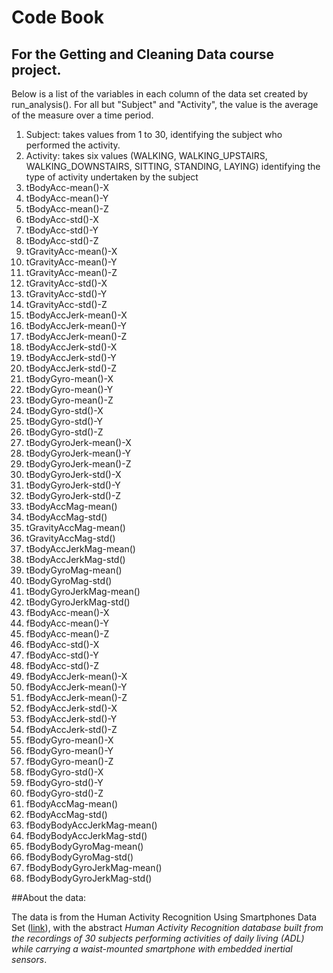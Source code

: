# Code Book
## For the Getting and Cleaning Data course project.

Below is a list of the variables in each column of the data set created by run_analysis(). For all but "Subject" and "Activity", the value is the average of the measure over a time period.

1.	Subject: takes values from 1 to 30, identifying the subject who performed the activity.
2.	Activity: takes six values (WALKING, WALKING_UPSTAIRS, WALKING_DOWNSTAIRS, SITTING, STANDING, LAYING) identifying the type of activity undertaken by the subject
3.	tBodyAcc-mean()-X
4.	tBodyAcc-mean()-Y
5.	tBodyAcc-mean()-Z
6.	tBodyAcc-std()-X
7.	tBodyAcc-std()-Y
8.	tBodyAcc-std()-Z
9.	tGravityAcc-mean()-X
10.	tGravityAcc-mean()-Y
11.	tGravityAcc-mean()-Z
12.	tGravityAcc-std()-X
13.	tGravityAcc-std()-Y
14.	tGravityAcc-std()-Z
15.	tBodyAccJerk-mean()-X
16.	tBodyAccJerk-mean()-Y
17.	tBodyAccJerk-mean()-Z
18.	tBodyAccJerk-std()-X
19.	tBodyAccJerk-std()-Y
20.	tBodyAccJerk-std()-Z
21.	tBodyGyro-mean()-X
22.	tBodyGyro-mean()-Y
23.	tBodyGyro-mean()-Z
24.	tBodyGyro-std()-X
25.	tBodyGyro-std()-Y
26.	tBodyGyro-std()-Z
27.	tBodyGyroJerk-mean()-X
28.	tBodyGyroJerk-mean()-Y
29.	tBodyGyroJerk-mean()-Z
30.	tBodyGyroJerk-std()-X
31.	tBodyGyroJerk-std()-Y
32.	tBodyGyroJerk-std()-Z
33.	tBodyAccMag-mean()
34.	tBodyAccMag-std()
35.	tGravityAccMag-mean()
36.	tGravityAccMag-std()
37.	tBodyAccJerkMag-mean()
38.	tBodyAccJerkMag-std()
39.	tBodyGyroMag-mean()
40.	tBodyGyroMag-std()
41.	tBodyGyroJerkMag-mean()
42.	tBodyGyroJerkMag-std()
43.	fBodyAcc-mean()-X
44.	fBodyAcc-mean()-Y
45.	fBodyAcc-mean()-Z
46.	fBodyAcc-std()-X
47.	fBodyAcc-std()-Y
48.	fBodyAcc-std()-Z
49.	fBodyAccJerk-mean()-X
50. fBodyAccJerk-mean()-Y
51.	fBodyAccJerk-mean()-Z
52.	fBodyAccJerk-std()-X
53.	fBodyAccJerk-std()-Y
54.	fBodyAccJerk-std()-Z
55.	fBodyGyro-mean()-X
56.	fBodyGyro-mean()-Y
57.	fBodyGyro-mean()-Z
58.	fBodyGyro-std()-X
59.	fBodyGyro-std()-Y
60.	fBodyGyro-std()-Z
61.	fBodyAccMag-mean()
62.	fBodyAccMag-std()
63.	fBodyBodyAccJerkMag-mean()
64.	fBodyBodyAccJerkMag-std()
65.	fBodyBodyGyroMag-mean()
66.	fBodyBodyGyroMag-std()
67.	fBodyBodyGyroJerkMag-mean()
68.	fBodyBodyGyroJerkMag-std()

##About the data:

The data is from the Human Activity Recognition Using Smartphones Data Set ([link](http://archive.ics.uci.edu/ml/datasets/Human+Activity+Recognition+Using+Smartphones)), with the abstract *Human Activity Recognition database built from the recordings of 30 subjects performing activities of daily living (ADL) while carrying a waist-mounted smartphone with embedded inertial sensors*.
